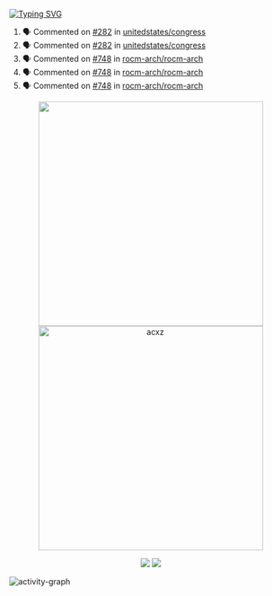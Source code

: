 [![Typing SVG](https://readme-typing-svg.herokuapp.com?size=16&color=AFFFA3&multiline=true&height=75&lines=contributing+to+robotics%2Faerospace%2Fml%2Fgpu+software;packaging+it+for+archlinux;ricer)](https://git.io/typing-svg)

<!--START_SECTION:activity-->
1. 🗣 Commented on [#282](https://github.com/unitedstates/congress/issues/282) in [unitedstates/congress](https://github.com/unitedstates/congress)
2. 🗣 Commented on [#282](https://github.com/unitedstates/congress/issues/282) in [unitedstates/congress](https://github.com/unitedstates/congress)
3. 🗣 Commented on [#748](https://github.com/rocm-arch/rocm-arch/issues/748) in [rocm-arch/rocm-arch](https://github.com/rocm-arch/rocm-arch)
4. 🗣 Commented on [#748](https://github.com/rocm-arch/rocm-arch/issues/748) in [rocm-arch/rocm-arch](https://github.com/rocm-arch/rocm-arch)
5. 🗣 Commented on [#748](https://github.com/rocm-arch/rocm-arch/issues/748) in [rocm-arch/rocm-arch](https://github.com/rocm-arch/rocm-arch)
<!--END_SECTION:activity-->

<p align="center">
  <img width="400em" src=https://github-readme-stats.vercel.app/api?username=acxz&include_all_commits=true&show_icons=true />
  <img width="400em" src="https://github-readme-streak-stats.herokuapp.com/?user=acxz&" alt="acxz" />
</p>

<p align="center">
  <img src=https://github-readme-stats.vercel.app/api/top-langs/?username=acxz&layout=compact />
  <img src=https://github-profile-trophy.vercel.app/?username=acxz&row=2&column=4 />
</p>

![activity-graph](https://activity-graph.herokuapp.com/graph?username=acxz&theme=aqua)
